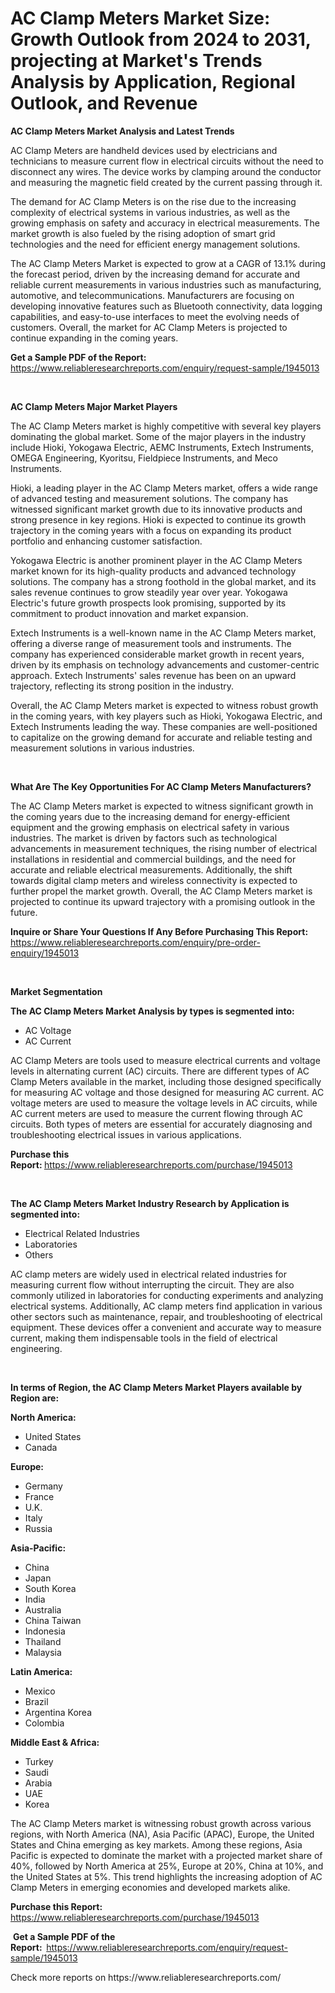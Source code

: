 <p><h1>AC Clamp Meters Market Size: Growth Outlook from 2024 to 2031, projecting at Market's Trends Analysis by Application, Regional Outlook, and Revenue</h1></p><p><strong>AC Clamp Meters Market Analysis and Latest Trends</strong></p>
<p><p>AC Clamp Meters are handheld devices used by electricians and technicians to measure current flow in electrical circuits without the need to disconnect any wires. The device works by clamping around the conductor and measuring the magnetic field created by the current passing through it.</p><p>The demand for AC Clamp Meters is on the rise due to the increasing complexity of electrical systems in various industries, as well as the growing emphasis on safety and accuracy in electrical measurements. The market growth is also fueled by the rising adoption of smart grid technologies and the need for efficient energy management solutions.</p><p>The AC Clamp Meters Market is expected to grow at a CAGR of 13.1% during the forecast period, driven by the increasing demand for accurate and reliable current measurements in various industries such as manufacturing, automotive, and telecommunications. Manufacturers are focusing on developing innovative features such as Bluetooth connectivity, data logging capabilities, and easy-to-use interfaces to meet the evolving needs of customers. Overall, the market for AC Clamp Meters is projected to continue expanding in the coming years.</p></p>
<p><strong>Get a Sample PDF of the Report:&nbsp;</strong> <a href="https://www.reliableresearchreports.com/enquiry/request-sample/1945013">https://www.reliableresearchreports.com/enquiry/request-sample/1945013</a></p>
<p>&nbsp;</p>
<p><strong>AC Clamp Meters Major Market Players</strong></p>
<p><p>The AC Clamp Meters market is highly competitive with several key players dominating the global market. Some of the major players in the industry include Hioki, Yokogawa Electric, AEMC Instruments, Extech Instruments, OMEGA Engineering, Kyoritsu, Fieldpiece Instruments, and Meco Instruments.</p><p>Hioki, a leading player in the AC Clamp Meters market, offers a wide range of advanced testing and measurement solutions. The company has witnessed significant market growth due to its innovative products and strong presence in key regions. Hioki is expected to continue its growth trajectory in the coming years with a focus on expanding its product portfolio and enhancing customer satisfaction.</p><p>Yokogawa Electric is another prominent player in the AC Clamp Meters market known for its high-quality products and advanced technology solutions. The company has a strong foothold in the global market, and its sales revenue continues to grow steadily year over year. Yokogawa Electric's future growth prospects look promising, supported by its commitment to product innovation and market expansion.</p><p>Extech Instruments is a well-known name in the AC Clamp Meters market, offering a diverse range of measurement tools and instruments. The company has experienced considerable market growth in recent years, driven by its emphasis on technology advancements and customer-centric approach. Extech Instruments' sales revenue has been on an upward trajectory, reflecting its strong position in the industry.</p><p>Overall, the AC Clamp Meters market is expected to witness robust growth in the coming years, with key players such as Hioki, Yokogawa Electric, and Extech Instruments leading the way. These companies are well-positioned to capitalize on the growing demand for accurate and reliable testing and measurement solutions in various industries.</p></p>
<p>&nbsp;</p>
<p><strong>What Are The Key Opportunities For AC Clamp Meters Manufacturers?</strong></p>
<p><p>The AC Clamp Meters market is expected to witness significant growth in the coming years due to the increasing demand for energy-efficient equipment and the growing emphasis on electrical safety in various industries. The market is driven by factors such as technological advancements in measurement techniques, the rising number of electrical installations in residential and commercial buildings, and the need for accurate and reliable electrical measurements. Additionally, the shift towards digital clamp meters and wireless connectivity is expected to further propel the market growth. Overall, the AC Clamp Meters market is projected to continue its upward trajectory with a promising outlook in the future.</p></p>
<p><strong>Inquire or Share Your Questions If Any Before Purchasing This Report:</strong> <a href="https://www.reliableresearchreports.com/enquiry/pre-order-enquiry/1945013">https://www.reliableresearchreports.com/enquiry/pre-order-enquiry/1945013</a></p>
<p>&nbsp;</p>
<p><strong>Market Segmentation</strong></p>
<p><strong>The AC Clamp Meters Market Analysis by types is segmented into:</strong></p>
<p><ul><li>AC Voltage</li><li>AC Current</li></ul></p>
<p><p>AC Clamp Meters are tools used to measure electrical currents and voltage levels in alternating current (AC) circuits. There are different types of AC Clamp Meters available in the market, including those designed specifically for measuring AC voltage and those designed for measuring AC current. AC voltage meters are used to measure the voltage levels in AC circuits, while AC current meters are used to measure the current flowing through AC circuits. Both types of meters are essential for accurately diagnosing and troubleshooting electrical issues in various applications.</p></p>
<p><strong>Purchase this Report:&nbsp;</strong><a href="https://www.reliableresearchreports.com/purchase/1945013">https://www.reliableresearchreports.com/purchase/1945013</a></p>
<p>&nbsp;</p>
<p><strong>The AC Clamp Meters Market Industry Research by Application is segmented into:</strong></p>
<p><ul><li>Electrical Related Industries</li><li>Laboratories</li><li>Others</li></ul></p>
<p><p>AC clamp meters are widely used in electrical related industries for measuring current flow without interrupting the circuit. They are also commonly utilized in laboratories for conducting experiments and analyzing electrical systems. Additionally, AC clamp meters find application in various other sectors such as maintenance, repair, and troubleshooting of electrical equipment. These devices offer a convenient and accurate way to measure current, making them indispensable tools in the field of electrical engineering.</p></p>
<p>&nbsp;</p>
<p><strong>In terms of Region, the AC Clamp Meters Market Players available by Region are:</strong></p>
<p>
    <p> <strong> North America: </strong>
        <ul>
            <li>United States</li>
            <li>Canada</li>
        </ul>
        </p> 
    <p> <strong> Europe: </strong>
        <ul>
            <li>Germany</li>
            <li>France</li>
            <li>U.K.</li>
            <li>Italy</li>
            <li>Russia</li>
        </ul>
        </p> 
    <p> <strong> Asia-Pacific: </strong>
        <ul>
            <li>China</li>
            <li>Japan</li>
            <li>South Korea</li>
            <li>India</li>
            <li>Australia</li>
            <li>China Taiwan</li>
            <li>Indonesia</li>
            <li>Thailand</li>
            <li>Malaysia</li>
        </ul>
        </p> 
    <p> <strong> Latin America: </strong>
        <ul>
            <li>Mexico</li>
            <li>Brazil</li>
            <li>Argentina Korea</li>
            <li>Colombia</li>
        </ul>
        </p> 
    <p> <strong> Middle East & Africa: </strong>
        <ul>
            <li>Turkey</li>
            <li>Saudi</li>
            <li>Arabia</li>
            <li>UAE</li>
            <li>Korea</li>
        </ul>
    </p>
    </p>
<p><p>The AC Clamp Meters market is witnessing robust growth across various regions, with North America (NA), Asia Pacific (APAC), Europe, the United States and China emerging as key markets. Among these regions, Asia Pacific is expected to dominate the market with a projected market share of 40%, followed by North America at 25%, Europe at 20%, China at 10%, and the United States at 5%. This trend highlights the increasing adoption of AC Clamp Meters in emerging economies and developed markets alike.</p></p>
<p><strong>Purchase this Report: </strong><a href="https://www.reliableresearchreports.com/purchase/1945013">https://www.reliableresearchreports.com/purchase/1945013</a></p>
<p>&nbsp;<strong>Get a Sample PDF of the Report:&nbsp;&nbsp;</strong><a href="https://www.reliableresearchreports.com/enquiry/request-sample/1945013">https://www.reliableresearchreports.com/enquiry/request-sample/1945013</a></p>
<p><strong></strong></p>
<p>Check more reports on https://www.reliableresearchreports.com/</p>